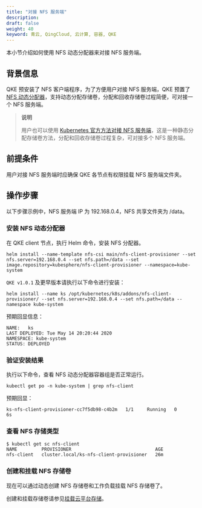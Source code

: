 ```yaml
---
title: "对接 NFS 服务端"
description: 
draft: false
weight: 40
keyword: 青云, QingCloud, 云计算, 容器, QKE
---
```


本小节介绍如何使用 NFS 动态分配器来对接 NFS 服务端。

## 背景信息

QKE 预安装了 NFS 客户端程序，为了方便用户对接 NFS 服务端，QKE 预置了 [NFS 动态分配器](https://github.com/helm/charts/tree/master/stable/nfs-client-provisioner)，支持动态分配存储卷，分配和回收存储卷过程简便，可对接一个 NFS 服务端。

> **说明**
>
> 用户也可以使用 [Kubernetes 官方方法对接 NFS 服务端](https://kubernetes.io/docs/concepts/storage/volumes/#nfs)，这是一种静态分配存储卷方法，分配和回收存储卷过程复杂，可对接多个 NFS 服务端。

## 前提条件

用户对接 NFS 服务端时应确保 QKE 各节点有权限挂载 NFS 服务端文件夹。

## 操作步骤

以下步骤示例中，NFS 服务端 IP 为 192.168.0.4，NFS 共享文件夹为 /data。

### 安装 NFS 动态分配器

在 QKE client 节点，执行 Helm 命令，安装 NFS 分配器。

```
helm install --name-template nfs-csi main/nfs-client-provisioner --set nfs.server=192.168.0.4 --set nfs.path=/data --set image.repository=kubesphere/nfs-client-provisioner --namespace=kube-system
```

`QKE v1.0.1` 及更早版本请执行以下命令进行安装：

```
helm install --name ks /opt/kubernetes/k8s/addons/nfs-client-provisioner/ --set nfs.server=192.168.0.4 --set nfs.path=/data --namespace kube-system
```

预期回显信息：

```
NAME:   ks
LAST DEPLOYED: Tue May 14 20:20:44 2020
NAMESPACE: kube-system
STATUS: DEPLOYED
```

### 验证安装结果

执行以下命令，查看 NFS 动态分配器容器组是否正常运行。

```
kubectl get po -n kube-system | grep nfs-client
```

预期回显：

```
ks-nfs-client-provisioner-cc7f5db98-c4b2m   1/1     Running   0          6s
```

### 查看 NFS 存储类型

```
$ kubectl get sc nfs-client
NAME         PROVISIONER                               AGE
nfs-client   cluster.local/ks-nfs-client-provisioner   26m
```

### 创建和挂载 NFS 存储卷

现在可以通过动态创建 NFS 存储卷和工作负载挂载 NFS 存储卷了。

创建和挂载存储卷请参见[挂载云平台存储](../mount_storage/)。
